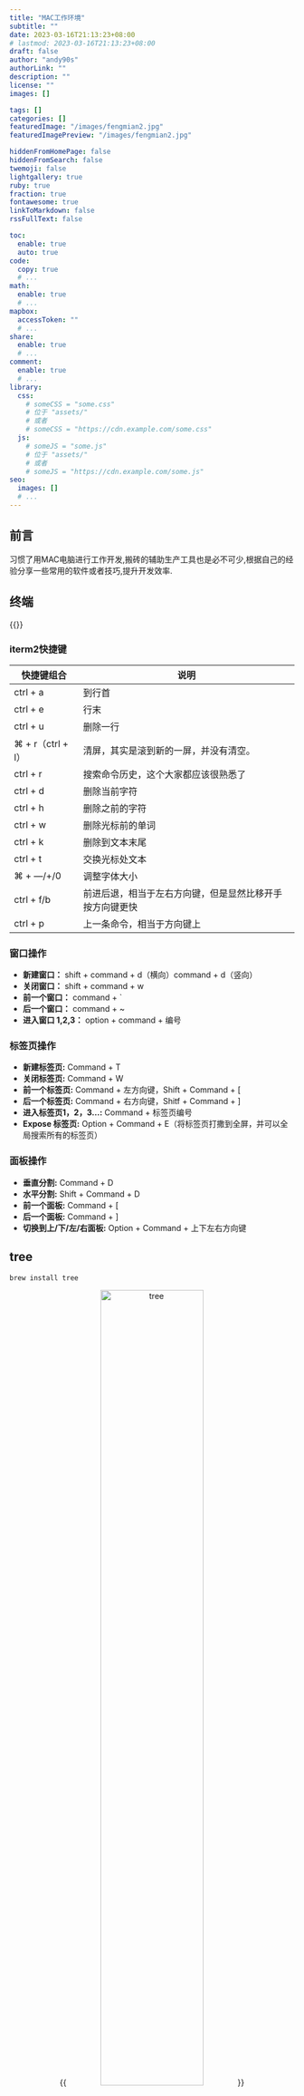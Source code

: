```yaml
---
title: "MAC工作环境"
subtitle: ""
date: 2023-03-16T21:13:23+08:00
# lastmod: 2023-03-16T21:13:23+08:00
draft: false
author: "andy90s"
authorLink: ""
description: ""
license: ""
images: []

tags: []
categories: []
featuredImage: "/images/fengmian2.jpg"
featuredImagePreview: "/images/fengmian2.jpg"

hiddenFromHomePage: false
hiddenFromSearch: false
twemoji: false
lightgallery: true
ruby: true
fraction: true
fontawesome: true
linkToMarkdown: false
rssFullText: false

toc:
  enable: true
  auto: true
code:
  copy: true
  # ...
math:
  enable: true
  # ...
mapbox:
  accessToken: ""
  # ...
share:
  enable: true
  # ...
comment:
  enable: true
  # ...
library:
  css:
    # someCSS = "some.css"
    # 位于 "assets/"
    # 或者
    # someCSS = "https://cdn.example.com/some.css"
  js:
    # someJS = "some.js"
    # 位于 "assets/"
    # 或者
    # someJS = "https://cdn.example.com/some.js"
seo:
  images: []
  # ...
---
```

<!--more-->
## 前言
习惯了用MAC电脑进行工作开发,搬砖的辅助生产工具也是必不可少,根据自己的经验分享一些常用的软件或者技巧,提升开发效率.
## 终端
{{<link href="https://iterm2.com/" content="【iterm2】">}}
### iterm2快捷键    
|快捷键组合|说明|
|---|---|
|ctrl + a|到行首|
|ctrl + e|行末|
|ctrl + u|删除一行|
|⌘ + r（ctrl + l）|清屏，其实是滚到新的一屏，并没有清空。|
|ctrl + r|搜索命令历史，这个大家都应该很熟悉了|
|ctrl + d|删除当前字符|
|ctrl + h|删除之前的字符|
|ctrl + w|删除光标前的单词|
|ctrl + k|删除到文本末尾|
|ctrl + t|交换光标处文本|
|⌘ + —/+/0|	调整字体大小|
|ctrl + f/b	|前进后退，相当于左右方向键，但是显然比移开手按方向键更快|
|ctrl + p	|上一条命令，相当于方向键上|
### 窗口操作
- **新建窗口：** shift + command + d（横向）command + d（竖向）   
- **关闭窗口：** shift + command + w    
- **前一个窗口：**  command + `   
- **后一个窗口：**  command + ~   
- **进入窗口 1,2,3：**  option + command + 编号   
### 标签页操作
- **新建标签页:** Command + T
- **关闭标签页:** Command + W
- **前一个标签页:** Command + 左方向键，Shift + Command + [
- **后一个标签页:** Command + 右方向键，Shitf + Command + ]
- **进入标签页1，2，3…:** Command + 标签页编号
- **Expose 标签页:** Option + Command + E（将标签页打撒到全屏，并可以全局搜索所有的标签页）
### 面板操作
- **垂直分割:** Command + D
- **水平分割:** Shift + Command + D
- **前一个面板:** Command + [
- **后一个面板:** Command + ]
- **切换到上/下/左/右面板:** Option + Command + 上下左右方向键      
  
## tree
```ruby
brew install tree
```
<center>
{{<image src="https://raw.githubusercontent.com/andy90s/blog-image/master/blog/images/202307070028887.png" title="tree" width="60%">}}
<div style="color:#717171;font-size:14px;font-weight:normal"> <b> tree </b>  </div>
</center>

## oh-my-zsh
```ruby
curl -L https://raw.github.com/robbyrussell/oh-my-zsh/master/tools/install.sh | sh
```
打开 .zshrc文件
修改插件配置(自带插件)
```shell
plugins=(colored-man-pages pod git git-flow ruby gem python pip node npm bower sublime)
```
### 新增其他插件,比如zsh-syntax-highlighting高亮插件
```
cd ~/.oh-my-zsh/custom/plugins
git clone https://github.com/zsh-users/zsh-syntax-highlighting.git
```
再次修改.zshrc文件插件配置
在sublime后面加上zsh-syntax-highlighting
然后执行
```
source ~/.zshrc 
```
比如执行 `pod install`
<center>
{{<image src="https://raw.githubusercontent.com/andy90s/blog-image/master/blog/images/Untitled.gif" title="pod install" width="100%">}}
<div style="color:#717171;font-size:14px;font-weight:normal"> <b> pod install </b>  </div>
</center>

## Go2Shell
快捷打开当前文件路径的终端,并且支持`iterm2` {{<link href="https://zipzapmac.com/Go2Shell" content="【官网】">}}   
效果如下:

<center>
{{<image src="https://raw.githubusercontent.com/andy90s/blog-image/master/blog/images/go2shell%E6%BC%94%E7%A4%BA2.gif" title="Go2Shell" width="100%">}}
<div style="color:#717171;font-size:14px;font-weight:normal"> <b> Go2Shell </b>  </div>
</center>

## Xcodes
{{<link href="https://www.xcodes.app/" content="【Xcodes】">}} 非常方便的管理Xcode的工具,优点: 
- 不必等苹果商店更新
- 可安装测试版本
- 多版本安装
- 下载快,不会卡99%

<center>
{{<image src="https://raw.githubusercontent.com/andy90s/blog-image/master/blog/images/202304031139069.png" title="Xcodes" width="100%">}}
<div style="color:#717171;font-size:14px;font-weight:normal"> <b> Xcodes </b>  </div>
</center>

## AppCode

{{<link href="https://www.jetbrains.com/objc/" content="【AppCode】">}}

## MAC自带邮箱增加QQ邮箱
首先登录网页端QQ邮箱,然后到设置中生成授权码,在mac中添加QQ邮箱时密码填授权码即可.
<center>
{{<image src="https://raw.githubusercontent.com/andy90s/blog-image/master/blog/images/202304041500308.png" title="授权码" width="100%">}}
<div style="color:#717171;font-size:14px;font-weight:normal"> <b> 授权码 </b>  </div>
</center>

## 超级右键lite
<center>
{{<image src="https://raw.githubusercontent.com/andy90s/blog-image/master/blog/images/202304071450741.png" title="超级右键" width="30%">}}
<div style="color:#717171;font-size:14px;font-weight:normal"> <b> 超级右键 </b>  </div>
</center>

## Snipaste
超好用的截图贴板工具
{{<link href="https://www.snipaste.com/" content="【Snipaste】">}}

<center>
{{<image src="https://raw.githubusercontent.com/andy90s/blog-image/master/blog/images/snipaste.gif" title="snipaste" width="50%">}}
<div style="color:#717171;font-size:14px;font-weight:normal"> <b> snipaste </b>  </div>
</center>

## 抓包工具
Windows平台有`finder`   
Mac平台有`Charles`
都是比较常用的,因为我是mac刚开始用的也是**Charles**,但是因为公司路由器等原因,经常性的无法抓包,这里分享另一个开源工具 {{<link href="https://github.com/avwo/whistle" content="【Whistle】">}}

### 1.安装
```
npm install -g whistle
```
### 2.启动
```
w2 start
```
启动之后可以在浏览器中输入终端提示链接打开抓包工具
<center>
{{<image src="https://raw.githubusercontent.com/andy90s/blog-image/master/blog/images/202304131941846.png" title="启动" width="80%">}}
<div style="color:#717171;font-size:14px;font-weight:normal"> <b> 启动 </b>  </div>
</center>

### 3.停止
```
w2 stop
```

### 3.手机配置
- 手机连接电脑,打开wifi,选择电脑的wifi
- 手机设置代理,代理地址填写电脑的ip地址,端口号填写`8899`
- 手机用safari输入`rootca.pro`下载证书,安装证书,也可以到网页设置页面扫码安装如下图
- 到手机的设置中,找到`通用`->`关于本机`->`证书信任设置`,找到刚才安装的证书,打开信任开关
- 电脑打开`http://localhost:8899/`点击左侧`network`->`enable`开启抓包

<center>
{{<image src="https://raw.githubusercontent.com/andy90s/blog-image/master/blog/images/202305161441116.png" title="扫码安装证书" width="100%">}}
<div style="color:#717171;font-size:14px;font-weight:normal"> <b> 扫码安装证书 </b>  </div>
</center>

<center>
{{<image src="https://raw.githubusercontent.com/andy90s/blog-image/master/blog/images/202304131947012.png" title="开启" width="50%">}}
<div style="color:#717171;font-size:14px;font-weight:normal"> <b> 抓包 </b>  </div>
</center>